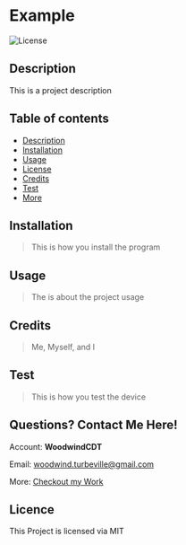 
  # **Example**

  ![License](https://img.shields.io/badge/License-MIT-purple.svg)
  
  ## Description 
  
  This is a project description
  
  ## Table of contents
  
  - [Description](#Description)
  - [Installation](#Installation)
  - [Usage](#Usage)
  - [License](#License)
  - [Credits](#Credits)
  - [Test](#Test)
  - [More](#Questions) 
  
  
  ## Installation
  
  > This is how you install the program
  
  ## Usage
  
  > The is about the project usage

  ## Credits
  
  > Me, Myself, and I
  
  ## Test
  
  > This is how you test the device
  
  ## Questions? Contact Me Here!

  Account: **WoodwindCDT**

  Email: woodwind.turbeville@gmail.com

  More: [Checkout my Work](https://github.com/WoodwindCDT)

  ## Licence
  This Project is licensed via MIT

  